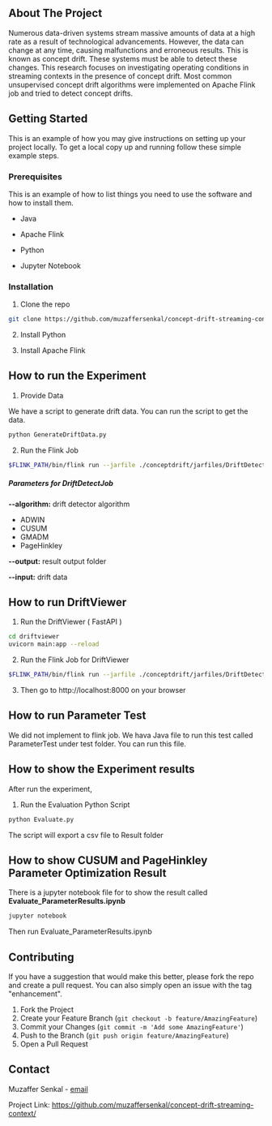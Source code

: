 ## About The Project

Numerous data-driven systems stream massive amounts of data at a high rate as a result of technological advancements.  However, the data can change at any time, causing malfunctions and erroneous results. This is known as concept drift. These systems must be able to detect these changes. This research focuses on investigating operating conditions in streaming contexts in the presence of concept drift. Most common unsupervised concept drift algorithms were implemented on Apache Flink job and tried to detect concept drifts. 



## Getting Started

This is an example of how you may give instructions on setting up your project locally. To get a local copy up and running follow these simple example steps.


### Prerequisites

This is an example of how to list things you need to use the software and how to install them.

-   Java 

-   Apache Flink

-   Python

-   Jupyter Notebook

### Installation

1.  Clone the repo

``` sh
git clone https://github.com/muzaffersenkal/concept-drift-streaming-context
```
2. Install Python

3. Install Apache Flink

## How to run the Experiment

1. Provide Data

We have a script to generate drift data. You can run the script to get the data.

``` sh
python GenerateDriftData.py 
```

2. Run the Flink Job

```sh
$FLINK_PATH/bin/flink run --jarfile ./conceptdrift/jarfiles/DriftDetectJob.jar --algorithm ADWIN --output Result/ --input Data/data_drift_20.csv
```

##### Parameters for DriftDetectJob

**--algorithm:** drift detector algorithm
- ADWIN
- CUSUM
- GMADM
- PageHinkley

**--output:** result output folder

**--input:** drift data



## How to run DriftViewer

1.  Run the DriftViewer ( FastAPI )

``` sh
cd driftviewer
uvicorn main:app --reload
```

2. Run the Flink Job for DriftViewer

```sh
$FLINK_PATH/bin/flink run --jarfile ./conceptdrift/jarfiles/DriftDetectContinuousJob.jar --algorithm ADWIN 
```

3. Then go to http://localhost:8000 on your browser

## How to run Parameter Test

We did not implement to flink job. We hava Java file to run this test called ParameterTest under test folder.
You can run this file.

## How to show the Experiment results

After run the experiment,

1. Run the Evaluation Python Script

``` sh
python Evaluate.py
```

The script will export a csv file to Result folder 



## How to show  CUSUM and PageHinkley Parameter Optimization Result

There is a jupyter notebook file for to show the result called **Evaluate_ParameterResults.ipynb**


``` sh
jupyter notebook
```

Then run Evaluate_ParameterResults.ipynb



## Contributing

If you have a suggestion that would make this better, please fork the repo and create a pull request. You can also simply open an issue with the tag "enhancement".

1.  Fork the Project
2.  Create your Feature Branch (`git checkout -b feature/AmazingFeature`)
3.  Commit your Changes (`git commit -m 'Add some AmazingFeature'`)
4.  Push to the Branch (`git push origin feature/AmazingFeature`)
5.  Open a Pull Request

## Contact

Muzaffer Senkal - [email](mailto:mzffersenkal@gmail.com)

Project Link: <https://github.com/muzaffersenkal/concept-drift-streaming-context/>
